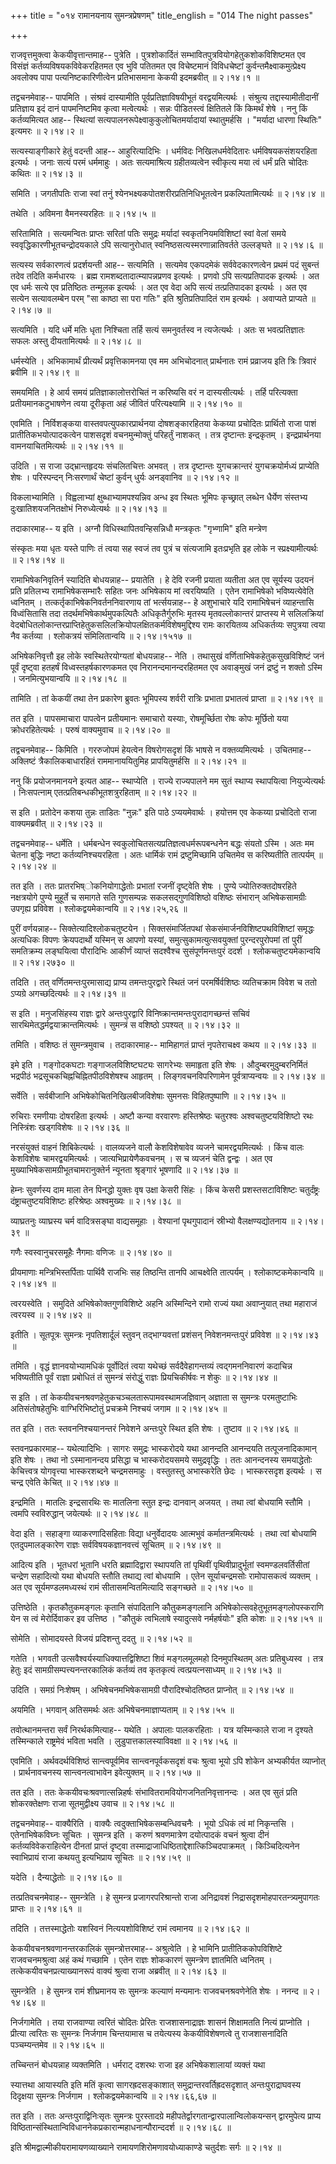 +++
title = "०१४ रामानयनाय सुमन्त्रप्रेषणम्"
title_english = "014 The night passes"

+++


राजवृत्तमुक्त्वा केकयीवृत्तान्तमाह-- पुत्रेति । पुत्रशोकार्दितं
सम्भावितपुत्रवियोगहेतुकशोकविशिष्टमत एव विसंज्ञं कर्तव्यविषयकविवेकरहितमत
एव भुवि पतितमत एव विचेष्टमानं विविधचेष्टां
कुर्वन्तमैक्ष्वाकमुत्प्रेक्ष्य अवलोक्य पापा पत्यनिष्टकारिणीत्वेन
प्रतिभासमाना केकयी इदमब्रवीत्  ॥  २।१४।१  ॥   

  

तद्वचनमेवाह-- पापमिति । संश्रवं दास्यामीति पूर्वप्रतिज्ञाविषयीभूतं
वरद्वयमित्यर्थः । संश्रुत्य तद्दास्यामीतीदानीं प्रतिज्ञाय इदं दानं
पापमनिष्टमिव कृत्वा मत्वेत्यर्थः । सन्नः पीडितस्त्वं क्षितितले किं
किमर्थं शेषे । ननु किं कर्तव्यमित्यत आह-- स्थित्यां
सत्यपालनरूपेक्ष्वाकुकुलोचितमर्यादायां स्थातुमर्हसि । "मर्यादा धारणा
स्थितिः" इत्यमरः  ॥  २।१४।२  ॥   

  

सत्यस्याङ्गीकारे हेतुं वदन्ती आह-- आहुरित्यादिभिः । धर्मविदः
निखिलधर्मवेदितारः धर्मविषयकसंशयरहिता इत्यर्थः । जनाः सत्यं परमं
धर्ममाहुः । अतः सत्यमाश्रित्य ग्रहीतव्यत्वेन स्वीकृत्य मया त्वं धर्मं
प्रति चोदितः कथितः  ॥  २।१४।३  ॥   

  

समिति । जगतीपतिः राजा स्वां तनुं श्येनभक्ष्यकपोतशरीरप्रतिनिधिभूतत्वेन
प्रकल्पितामित्यर्थः  ॥  २।१४।४  ॥   

  

तथेति । अविमना वैमनस्यरहितः  ॥  २।१४।५  ॥   

  

सरितामिति । सत्यमन्वितः प्राप्तः सरितां पतिः समुद्रः मर्यादां
स्वकृतनियमविशिष्टां स्वां वेलां समये स्ववृद्धिकारणीभूतचन्द्रोदयकाले ऽपि
सत्यानुरोधात् स्वनिष्ठसत्यस्मरणान्नातिवर्तते उल्लङ्घते  ॥  २।१४।६  ॥   

  

सत्यस्य सर्वकारणत्वं प्रदर्शयन्ती आह-- सत्यमिति । सत्यमेव एकपदमेकं
सर्ववेदकारणत्वेन प्रथमं पदं सुबन्तं तदेव तदिति कर्मधारयः । ब्रह्म
रामशब्दतादात्म्यापन्नप्रणव इत्यर्थः । प्रणवो ऽपि सत्यप्रतिपादक इत्यर्थः
। अत एव धर्मः सत्ये एव प्रतिष्ठितः तन्मूलक इत्यर्थः । अत एव वेदा अपि
सत्यं तत्प्रतिपादका इत्यर्थः । अत एव सत्येन सत्यावलम्बेन परम् "सा काष्ठा
सा परा गतिः" इति श्रुतिप्रतिपादितं राम इत्यर्थः । अवाप्यते प्राप्यते  ॥ 
२।१४।७  ॥   

  

सत्यमिति । यदि धर्मे मतिः धृता निश्चिता तर्हि सत्यं समनुवर्तस्व न
त्यजेत्यर्थः । अतः स भवत्प्रतिज्ञातः सफलः अस्तु दीयतामित्यर्थः  ॥  २।१४।८
 ॥   

  

धर्मस्येति । अभिकामार्थं प्रीत्यर्थं प्रवृत्तिकामनया एव मम अभिचोदनात्
प्रार्थनातः रामं प्रव्राजय इति त्रिः त्रिवारं ब्रवीमि  ॥  २।१४।९ ॥   

  

समयमिति । हे आर्य समयं प्रतिज्ञाकालोत्तरोचितं न करिष्यसि वरं न
दास्यसीत्यर्थः । तर्हि परित्यक्ता प्रतीयमानकटुभाषणेन त्वया दूरीकृता अहं
जीवितं परित्यक्ष्यामि  ॥  २।१४।१०  ॥   

  

एवमिति । निर्विशङ्कया वास्तवपत्युपकारप्रार्थनया दोषशङ्कारहितया केकय्या
प्रचोदितः प्रार्थितो राजा पाशं प्रातीतिकभयोत्पादकत्वेन पाशसदृशं
वचनमुन्मोक्तुं परिहर्तुं नाशकत् । तत्र दृष्टान्तः इन्द्रकृतम् ।
इन्द्रप्रार्थनया वामनयाचितमित्यर्थः  ॥  २।१४।११  ॥   

  

उदिति । स राजा उद्भ्रान्तहृदयः संचलितचित्तः अभवत् । तत्र दृष्टान्तः
युगचक्रान्तरं युगचक्रयोर्मध्यं प्राप्येति शेषः । परिस्पन्दन् निःसरणार्थं
चेष्टां कुर्वन् धुर्यः अनड्वानिव  ॥  २।१४।१२  ॥   

  

विकलाभ्यामिति । विह्वलाभ्यां क्षुब्धाभ्यामपश्यन्निव अन्ध इव स्थितः
भूमिपः कृच्छ्रात् लब्धेन धैर्येण संस्तभ्य दुःखातिशयजनितक्षोभं
निरुध्येत्यर्थः  ॥  २।१४।१३  ॥   

  

तदाकारमाह-- य इति । अग्नौ विधिस्थापितवन्हिसन्निधौ मन्त्रकृतः "गृभ्णामि"
इति मन्त्रेण  

संस्कृतः मया धृतः यस्ते पाणिः तं त्वया सह स्वजं तव पुत्रं च संत्यजामि
इतःप्रभृति इह लोके न स्प्रक्ष्यामीत्यर्थः  ॥  २।१४।१४  ॥   

  

रामाभिषेकनिवृतिर्न स्यादिति बोधयन्नाह-- प्रयातेति । हे देवि रजनी प्रयाता
व्यतीता अत एव सूर्यस्य उदयनं प्रति प्रतिलभ्य रामाभिषेकसम्भारैः सहितः जनः
अभिषेकाय मां त्वरयिष्यति । एतेन रामाभिषेको भविष्यत्येवेति ध्वनितम् ।
तत्कर्तृकाभिषेकनिवर्तननिवारणाय तां भर्त्सयन्नाह-- हे अशुभाचारे यदि
रामाभिषेचनं व्याहन्तासि विध्वंसितासि तदा तदर्थमभिषेकार्थमुपकल्पितैः
अधिकृतैर्गुरुभिः मृतस्य मृतवल्लोकान्तरं प्राप्तस्य मे सलिलक्रियां
वेदबोधितलोकान्तरप्राप्तिहेतुकसलिलक्रियोपलक्षितकर्मविशेषमुद्दिश्य रामः
कारयितव्य अधिकर्तव्यः सपुत्रया त्वया नैव कर्तव्या । श्लोकत्रयं
संमिलितान्वयि  ॥  २।१४।१५१७  ॥   

  

अभिषेकनिवृत्तौ इह लोके स्वस्थितेरयोग्यतां बोधयन्नाह-- नेति । तथासुखं
वर्णिताभिषेकहेतुकसुखविशिष्टं जनं पूर्वं दृष्ट्वा हतहर्षं
विध्वस्तहर्षकारणकमत एव निरानन्दमानन्दरहितमत एव अवाङ्मुखं जनं द्रष्टुं न
शक्तो ऽस्मि । जनमित्युभयान्वयि  ॥  २।१४।१८  ॥   

  

तामिति । तां केकयीं तथा तेन प्रकारेण ब्रुवतः भूमिपस्य शर्वरी रात्रिः
प्रभाता प्रभातत्वं प्राप्ता  ॥  २।१४।१९  ॥   

  

तत इति । पापसमाचारा पापत्वेन प्रतीयमानः समाचारो यस्याः, रोषमूर्च्छिता
रोषः कोपः मूर्छितो यया क्रोधरहितेत्यर्थः । परुषं वाक्यमुवाच  ॥  २।१४।२०
 ॥   

  

तद्वचनमेवाह-- किमिति । गररुजोपमं हेयत्वेन विषरोगसदृशं किं भाषसे न
वक्तव्यमित्यर्थः । उचितमाह-- अक्लिष्टं त्रैकालिकबाधारहितं
राममानाययितुमिह प्रापयितुमर्हसि  ॥  २।१४।२१  ॥   

  

ननु किं प्रयोजनमानयने इत्यत आह-- स्थाप्येति । राज्ये राज्यपालने मम सुतं
स्थाप्य स्थापयित्वा नियुज्येत्यर्थः । निःसपत्नाम्
एतत्प्रतिबन्धकीभूतशत्रुरहिताम्  ॥  २।१४।२२  ॥   

  

स इति । प्रतोदेन कशया तुन्नः ताडितः "नुन्नः" इति पाठे ऽप्ययमेवार्थः ।
हयोत्तम एव केकय्या प्रचोदितो राजा वाक्यमब्रवीत्  ॥  २।१४।२३  ॥   

  

तद्वचनमेवाह-- धर्मेति । धर्मबन्धेन
स्वकुलोचितसत्यप्रतिज्ञत्वधर्मरूपबन्धनेन बद्धः संयतो ऽस्मि । अतः मम चेतना
बुद्धिः नष्टा कर्तव्यनिश्चयरहिता । अतः धार्मिकं रामं द्रष्टुमिच्छामि
उचितमेव स करिष्यतीति तात्पर्यम्  ॥  २।१४।२४  ॥   

  

तत इति । ततः प्रातरभिष्ोकनियोगाद्धेतोः प्रभातां रजनीं दृष्ट्वेति शेषः ।
पुण्ये ज्योतिरुक्तदोषरहिते नक्षत्रयोगे पुण्ये मुहूर्ते च समागते सति
गुणसम्पन्नः सकलसद्गुणविशिष्ठो वशिष्ठः संभारान् अभिषेकसामग्रीः उपगृह्य
प्रविवेश । श्लोकद्वयमेकान्वयि  ॥  २।१४।२५,२६  ॥   

  

पुरीं वर्णयन्नाह-- सिक्तेत्यादिश्लोकचतुष्टयेन । सिक्तसंमार्जितपथां
सेकसंमार्जनविशिष्टपथविशिष्टां समृद्धः अत्यधिकः विपणः क्रेयपदार्थो
यस्मिन् स आपणो यस्यां, समुत्सुकामत्युत्सवयुक्तां पुरन्दरपुरोपमां तां
पुरीं समतिक्रम्य लङ्घयित्वा पौरादिभिः आकीर्णं व्याप्तं सदश्वैश्च
सुसंपूर्णमन्तःपुरं ददर्श । श्लोकचतुष्टयमेकान्वयि  ॥  २।१४।२७३०  ॥   

  

तदिति । तत् वर्णितमन्तःपुरमासाद्य प्राप्य तमन्तःपुरद्वारे स्थितं जनं
परमर्षिर्वशिष्ठः व्यतिचक्राम विवेश च ततो ऽप्यग्रे अगच्छदित्यर्थः  ॥ 
२।१४।३१  ॥   

  

स इति । मनुजसिंहस्य राज्ञः द्वारे अन्तःपुरद्वारि
विनिष्क्रान्तमन्तःपुरादागच्छन्तं सचिवं
सारथिमेतद्धर्मद्वयाक्रान्तमित्यर्थः । सुमन्त्रं स वशिष्ठो ऽपश्यत्  ॥ 
२।१४।३२  ॥   

  

तमिति । वशिष्ठः तं सुमन्त्रमुवाच । तदाकारमाह-- मामिहागतं प्राप्तं
नृपतेराचक्ष्व कथय  ॥  २।१४।३३  ॥   

  

इमे इति । गङ्गोदकघटाः गङ्गाजलविशिष्टघट्यः सागरेभ्यः समाहृता इति शेषः ।
औदुम्बरमुदुम्बरनिर्मितं भद्रपीठं भद्रसूचकचिह्नचिह्नितपीठविशेषश्च आहृतम्
। लिङ्गवचनविपरिणामेन पूर्वत्राप्यन्वयः  ॥  २।१४।३४  ॥   

  

सर्वेति । सर्वबीजानि अभिषेकोचितनिखिलबीजविशेषाः सुमनसः विहितपुष्पाणि  ॥ 
२।१४।३५  ॥   

  

रुचिराः रमणीयाः दोषरहिता इत्यर्थः । अष्टौ कन्या वरवारणः हस्तिश्रेष्ठः
चतुरश्वः अश्वचतुष्टयविशिष्टो रथः निस्त्रिंशः खड्गविशेषः  ॥  २।१४।३६  ॥   

  

नरसंयुक्तं वाहनं शिबिकेत्यर्थः । वालव्यजने वालौ केशविशेषावेव व्यजने
चामरद्वयमित्यर्थः । किंच वालः केशविशेषः चामरद्वयमित्यर्थः ।
जात्यभिप्रायेणैकवचनम् । स च व्यजनं चेति द्वन्द्वः । अत एव
मुख्याभिषेकसामग्रीभूतचामरानुक्तेर्न न्यूनता श्रृङ्गारं भूषणादि  ॥ 
२।१४।३७  ॥   

  

हेम्नः सुवर्णस्य दाम माला तेन पिनद्धो युक्तः वृष उक्षा केसरी सिंहः ।
किंच केसरी प्रशस्तसटाविशिष्टः चतुर्दंष्ट्रः दंष्ट्राचतुष्टयविशिष्टः
हरिश्रेष्ठः अश्वमुख्यः  ॥  २।१४।३८  ॥   

  

व्याघ्रतनुः व्याघ्रस्य चर्म वादित्रसङ्घा वाद्यसमूहाः । वेश्यानां
पृथगुपादानं स्रीभ्यो वैलक्षण्यद्योतनाय  ॥  २।१४।३९  ॥   

  

गणैः स्वस्वानुचरसमूहैः नैगमाः वणिजः  ॥  २।१४।४०  ॥   

  

प्रीयमाणाः मन्त्रिभिस्तर्पिताः पार्थिवै राजभिः सह तिष्ठन्ति तानपि
आचक्ष्वेति तात्पर्यम् । श्लोकाष्टकमेकान्वयि  ॥  २।१४।४१  ॥   

  

त्वरयस्वेति । समुदिते अभिषेकोक्तगुणविशिष्टे अहनि अस्मिन्दिने रामो राज्यं
यथा अवाप्नुयात् तथा महाराजं त्वरयस्व  ॥  २।१४।४२  ॥   

  

इतीति । सूतपूत्रः सुमन्त्रः नृपतिशार्दूलं स्तुवन् तद्भाग्यवत्तां
प्रशंसन् निवेशनमन्तःपुरं प्रविवेश  ॥  २।१४।४३  ॥   

  

तमिति । वृद्धं ज्ञानवयोभ्यामधिकं पूर्वोदितं त्वया यथेच्छं
सर्वदैवेहागन्तव्यं त्वद्गमननिवारणं कदाचिन्न भविष्यतीति पूर्वं राज्ञा
प्रबोधितं तं सुमन्त्रं संरोद्धुं राज्ञः प्रियचिकीर्षवः न शेकुः  ॥ 
२।१४।४४  ॥   

  

स इति । तां केकयीवचनश्रवणहेतुकचञ्चलतारूपामवस्थामजज्ञिवान् अज्ञाता स
सुमन्त्रः परमतुष्टाभिः अतिसंतोषहेतुभिः वाग्भिरिभिष्टोतुं प्रचक्रमे
निश्चयं जगाम  ॥  २।१४।४५  ॥   

  

तत इति । ततः स्तवननिश्चयानन्तरं निवेशने अन्तःपुरे स्थित इति शेषः ।
तुष्टाव  ॥  २।१४।४६  ॥   

  

स्तवनप्रकारमाह-- यथेत्यादिभिः । सागरः समुद्रः भास्करोदये यथा आनन्दति
आनन्दयति तत्पूजनादिकामान् इति शेषः । तथा नो ऽस्मानानन्दय प्रसिद्धा च
भास्करोदयसमये समुद्रवृद्धिः । ततः आनन्दनस्य समयाद्धेतोः केचित्त्वत्र
योगवृत्त्या भास्करशब्दने चन्द्रमसमाहुः । वस्तुतस्तु अभास्करेति छेदः ।
भास्करसदृश इत्यर्थः । स चन्द्र एवेति केचित्  ॥  २।१४।४७  ॥   

  

इन्द्रमिति । मातलिः इन्द्रसारथिः सः मातलिना स्तुत इन्द्रः दानवान् अजयत्
। तथा त्वां बोधयामि स्तौमि । त्वमपि स्वविरुद्धान् जयेत्यर्थः  ॥  २।१४।४८
 ॥   

  

वेदा इति । सहाङ्गा व्याकरणादिसहिताः विद्या धनुर्वेदादयः आत्मभुवं
कर्मातन्त्रमित्यर्थः । तथा त्वां बोधयामि एतदुपमालङ्कारेण राज्ञः
सर्वविषयकज्ञानवत्त्वं सूचितम्  ॥  २।१४।४९  ॥   

  

आदित्य इति । भूतधरां भूतानि धरति ब्रह्मादिद्वारा स्थापयति तां पृथिवीं
पृथिवीप्रादुर्भूतां स्वमण्डलवर्तिसीतां चन्द्रेण सहादित्यो यथा बोधयति
स्तौति तथाद्य त्वां बोधयामि । एतेन सूर्याचन्द्रमसोः रामोपासकत्वं
व्यक्तम् । अत एव सूर्यमण्डलमध्यस्थं रामं सीतासमन्वितमित्यादि सङ्गच्छते
 ॥  २।१४।५०  ॥   

  

उत्तिष्ठेति । कृतकौतुकमङ्गलः कृतानि संपादितानि कौतुकमङ्गलानि
अभिषेकोत्सवहेतुभूतमङ्गलोपस्कराणि येन स त्वं मेरोर्दिवाकर इव उत्तिष्ठ ।
"कौतुकं त्वभिलाषे स्यादुत्सवे नर्महर्षयोः" इति कोशः  ॥  २।१४।५१  ॥   

  

सोमेति । सोमादयस्ते विजयं प्रदिशन्तु ददतु  ॥  २।१४।५२  ॥   

  

गतेति । भगवती उत्सवैश्वर्यस्याधिक्यात्तद्विशिष्टा शिवं मङ्गलमूलमहो
दिनमुपस्थितम् अतः प्रतिबुध्यस्व । तत्र हेतुः इदं
सामग्रीसम्पत्त्यनन्तरकालिकं कर्तव्यं तव कृतकृत्यं त्वत्प्रयत्नसाध्यम्  ॥ 
२।१४।५३  ॥   

  

उदिति । समग्रं निःशेषम् । अभिषेचनमभिषेकसामग्री पौरादिश्चोदतिष्ठत
प्राप्नोत्  ॥  २।१४।५४  ॥   

  

अयमिति । भगवान् अतिसमर्थः अतः अभिषेचनमाज्ञाप्यताम्  ॥  २।१४।५५  ॥   

  

तवोत्थानमन्तरा सर्वं निरर्थकमित्याह-- यथेति । अपालाः पालकरहिताः । यत्र
यस्मिन्काले राजा न दृश्यते तस्मिन्काले राष्ट्रमेवं भविता भवति ।
लुडुपात्तकालस्याविवक्षा  ॥  २।१४।५६  ॥   

  

एवमिति । अर्थवदर्थविशिष्ठं सान्त्वपूर्वमिव सान्त्वनपूर्वकसदृशं वचः
श्रुत्वा भूयो ऽपि शोकेन अभ्यकीर्यत व्याप्नोत् । प्रार्थनावचनस्य
सान्त्वनत्वाभावेन इवेत्युक्तम्  ॥  २।१४।५७  ॥   

  

तत इति । ततः केकयीवचःश्रवणात्सन्निहर्षः संभावितरामवियोगजनितनिवृत्तानन्दः
। अत एव सुतं प्रति शोकरक्तेक्षणः राजा सूतमुद्वीक्ष्य उवाच  ॥  २।१४।५८
 ॥   

  

तद्वचनमेवाह-- वाक्यैरिति । वाक्यैः त्वदुक्ताभिषेकसम्बन्धिवचनैः । भूयो
ऽधिकं त्वं मां निकृन्तसि । एतेनाभिषेकविघ्नः सूचितः । सुमन्त्र इति ।
करुणं श्रवणमात्रेण दयोत्पादकं वचनं श्रुत्वा दीनं कर्तव्यविवेकराहित्येन
दीनतां प्राप्तं दृष्ट्वा तस्माद्राजाधिष्ठिताद्देशात्किञ्चिदपाक्रमत् ।
किञ्चिदित्यनेन स्वाभिप्रायं राजा कथयतु इत्यभिप्राय सूचितः  ॥  २।१४।५९
 ॥   

  

यदेति । दैन्याद्धेतोः  ॥  २।१४।६०  ॥   

  

तत्प्रतिवचनमेवाह-- सुमन्त्रेति । हे सुमन्त्र प्रजागरपरिश्रान्तो राजा
अनिद्रावशं निद्रासदृशमोहपारतन्त्र्यमुपागतः प्राप्तः  ॥  २।१४।६१  ॥   

  

तदिति । तत्तस्माद्धेतोः यशस्विनं नित्ययशोविशिष्टं रामं त्वमानय  ॥ 
२।१४।६२  ॥   

  

केकयीवचनश्रवणानन्तरकालिकं सुमन्त्रोत्तरमाह-- अश्रुत्वेति । हे भामिनि
प्रातीतिककोपविशिष्टे राजवचनमश्रुत्वा अहं कथं गच्छामि । एतेन राज्ञः
शोककारणं सुमन्त्रेण ज्ञातमिति ध्वनितम् । तत्केकयीवचनप्रत्याख्यानरूपं
वाक्यं श्रुत्वा राजा अब्रवीत्  ॥  २।१४।६३  ॥   

  

सुमन्त्रेति । हे सुमन्त्र रामं शीघ्रमानय सः सुमन्त्रः कल्याणं मन्यमानः
राजवचनश्रवणेनेति शेषः । ननन्द  ॥  २।१४।६४  ॥   

  

निर्जगामेति । तया राजवाण्या त्वरितं चोदितः प्रेरितः राजशासनाद्राज्ञः
शासनं शिक्षामतति नित्यं प्राप्नोति । प्रीत्या त्वरितः सः सुमन्त्रः
निर्जगाम चिन्तयामास च तयेत्यस्य केकयीविशेषणत्वे तु राजशासनादिति
पञ्चम्यन्तमेव  ॥  २।१४।६५  ॥   

  

तच्चिन्तनं बोधयन्नाह व्यक्तमिति । धर्मराट् दशरथः राजा इह अभिषेकशालायां
व्यक्तं यथा  

स्यात्तथा आयास्यति इति मतिं कृत्वा सागरह्रदसङ्काशात्
समुद्रान्तरवर्तिह्रदसदृशात् अन्तःपुराद्राघवस्य दिदृक्षया सुमन्त्रः
निर्जगाम । श्लोकद्वयमेकान्वयि  ॥  २।१४।६६,६७  ॥   

  

तत इति । ततः अन्तःपुराद्विनिःसृतः सुमन्त्रः पुरस्तादग्रे
महीपतेर्द्वारगतान्द्वारपालान्विलोकयन्सन् द्वारमुपेत्य प्राप्य
विष्ठितान्संस्थितान्विविधाननेकप्रकारान्महाधनान्पौरान्ददर्श  ॥  २।१४।६८
 ॥   

  

इति श्रीमद्वाल्मीकीयरामायणव्याख्याने रामायणशिरोमणावयोध्याकाण्डे चतुर्दशः
सर्गः  ॥  २।१४  ॥   

  

  


